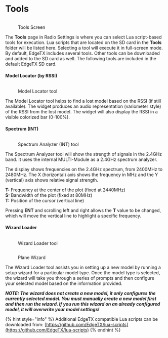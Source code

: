 # Tools

<figure><img src="/.gitbook/assets/tools.jpg" alt=""><figcaption><p>Tools Screen</p></figcaption></figure>

The **Tools** page in Radio Settings is where you can select Lua script-based tools for execution. Lua scripts that are located on the SD card in the **Tools** folder will be listed here. Selecting a tool will execute it in full-screen mode. By default, EdgeTX includes several tools. Other tools can be downloaded and added to the SD card as well.  The following tools are included in the default EdgeTX SD card.&#x20;

#### Model Locator (by RSSI)

<figure><img src="/.gitbook/assets/rssi.jpg" alt=""><figcaption><p>Model Locator tool</p></figcaption></figure>

The Model Locator tool helps to find a lost model based on the RSSI (if still available). The widget produces an audio representation (variometer style) of the RSSI from the lost model. The widget will also display the RSSI in a visible colorized bar (0-100%).

#### Spectrum (INT)

<figure><img src="/.gitbook/assets/spectrum-int.jpg" alt=""><figcaption><p>Spectrum Analyzer (INT) tool</p></figcaption></figure>

The Spectrum Analyzer tool will show the strength of signals in the 2.4GHz band. It uses the internal MULTI-Module as a 2.4GHz spectrum analyzer.

The display shows frequencies on the 2.4GHz spectrum, from 2400MHz to 2480MHz. The X (horizontal) axis shows the frequency in MHz and the Y (vertical) axis shows relative signal strength.

**T:** Frequency at the center of the plot (fixed at 2440MHz)\
**S:** Bandwidth of the plot (fixed at 80MHz)\
**T:** Position of the cursor (vertical line)

Pressing **ENT** and scrolling left and right allows the **T** value to be changed, which will move the vertical line to highlight a specific frequency.

#### Wizard Loader

<div>

<figure><img src="/.gitbook/assets/wizard1.jpg" alt=""><figcaption><p>Wizard Loader tool</p></figcaption></figure>

 

<figure><img src="/.gitbook/assets/wizard2.jpg" alt=""><figcaption><p>Plane Wizard</p></figcaption></figure>

</div>

The Wizard Loader tool assists you in setting up a new model by running a setup wizard for a particular model type. Once the model type is selected, the wizard will take you through a series of prompts and then configure your selected model based on the information provided.&#x20;

_**NOTE: The wizard does not create a new model, it only configures the currently selected model. You must manually create a new model first and then run the wizard. If you run this wizard on an already configured model, it will overwrite your model settings!**_

{% hint style="info" %}
Additional EdgeTX compatible Lua scripts can be downloaded from: [https://github.com/EdgeTX/lua-scripts](https://github.com/EdgeTX/lua-scripts)
{% endhint %}
